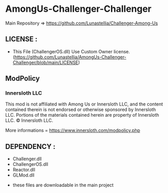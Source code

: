 # AmongUs-Challenger-Challenger
Main Repository => https://github.com/Lunastellia/Challenger-Among-Us

## LICENSE :

- This File (ChallengerOS.dll) Use Custom Owner license. (https://github.com/Lunastellia/AmongUs-Challenger-Challenger/blob/main/LICENSE)

## ModPolicy

### Innersloth LLC

This mod is not affiliated with Among Us or Innersloth LLC, and the content contained therein is not endorsed or otherwise sponsored by Innersloth LLC. Portions of the materials contained herein are property of Innersloth LLC. © Innersloth LLC.

More informations = https://www.innersloth.com/modpolicy.php

## DEPENDENCY :

- Challenger.dll
- ChallengerOS.dll
- Reactor.dll
- GLMod.dll

* these files are downloadable in the main project






